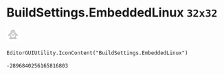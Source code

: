 # BuildSettings.EmbeddedLinux `32x32`
<img src="/img/BuildSettings.EmbeddedLinux.png" width=32 height=32>

``` CSharp
EditorGUIUtility.IconContent("BuildSettings.EmbeddedLinux")
```
```
-2896840256165816803
```
